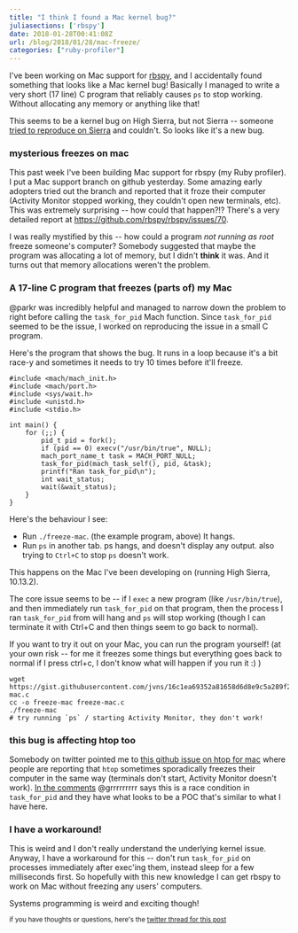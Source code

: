 ```yaml
---
title: "I think I found a Mac kernel bug?"
juliasections: ['rbspy']
date: 2018-01-28T00:41:08Z
url: /blog/2018/01/28/mac-freeze/
categories: ["ruby-profiler"]
---
```


I've been working on Mac support for [rbspy](https://github.com/rbspy/rbspy), and I accidentally
found something that looks like a Mac kernel bug!  Basically I managed to write a very short (17
line) C program that reliably causes `ps` to stop working. Without allocating any memory or anything
like that!

This seems to be a kernel bug on High Sierra, but not Sierra -- someone [tried to reproduce on Sierra](https://twitter.com/capileigh/status/957709200385191936) and couldn't. So looks like it's a new bug.

### mysterious freezes on mac

This past week I've been building Mac support for rbspy (my Ruby profiler). I put a Mac support
branch on github yesterday. Some amazing early adopters tried out the branch and reported that it
froze their computer (Activity Monitor stopped working, they couldn't open new terminals, etc). This
was extremely surprising -- how could that happen?!? There's a very detailed report at
https://github.com/rbspy/rbspy/issues/70.

I was really mystified by this -- how could a program *not running as root* freeze someone's
computer? Somebody suggested that maybe the program was allocating a lot of
memory, but I didn't **think** it was. And it turns out that memory allocations weren't the problem.

### A 17-line C program that freezes (parts of) my Mac

@parkr was incredibly helpful and managed to narrow down the problem to right before calling the
`task_for_pid` Mach function. Since `task_for_pid` seemed to be the issue, I worked on reproducing
the issue in a small C program.

Here's the program that shows the bug. It runs in a loop because it's a bit race-y and sometimes it
needs to try 10 times before it'll freeze.

```
#include <mach/mach_init.h>
#include <mach/port.h>
#include <sys/wait.h>
#include <unistd.h>
#include <stdio.h>

int main() {
    for (;;) {
        pid_t pid = fork();
        if (pid == 0) execv("/usr/bin/true", NULL); 
        mach_port_name_t task = MACH_PORT_NULL;
        task_for_pid(mach_task_self(), pid, &task);
        printf("Ran task_for_pid\n");
        int wait_status;
        wait(&wait_status);
    }
}
```

Here's the behaviour I see:

* Run `./freeze-mac`. (the example program, above) It hangs.
* Run `ps` in another tab. ps hangs, and doesn't display any output. also trying to `Ctrl+C` to stop `ps` doesn't work.

This happens on the Mac I've been developing on (running High Sierra, 10.13.2).

The core issue seems to be -- if I `exec` a new program (like `/usr/bin/true`), and then immediately
run `task_for_pid` on that program, then the process I ran `task_for_pid` from will hang and `ps`
will stop working (though I can terminate it with Ctrl+C and then things seem to go back to
normal). 

If you want to try it out on your Mac, you can run the program yourself! (at your own risk -- for me
it freezes some things but everything goes back to normal if I press ctrl+c, I don't know what will
happen if you run it :) )

```
wget https://gist.githubusercontent.com/jvns/16c1ea69352a81658d6d8e9c5a289f2a/raw/ea11fa0a16bfcd4fd019666b790c6c8fe624f9f0/freeze-mac.c
cc -o freeze-mac freeze-mac.c
./freeze-mac
# try running `ps` / starting Activity Monitor, they don't work!
```

### this bug is affecting htop too

Somebody on twitter pointed me to [this github issue on htop for mac](https://github.com/hishamhm/htop/issues/682)  where people are reporting that `htop` sometimes
sporadically freezes their computer in the same way (terminals don't start, Activity Monitor doesn't
work). [In the
comments](https://github.com/hishamhm/htop/issues/682#issuecomment-355759162) @grrrrrrrrr says this
is a race condition in `task_for_pid` and they have what looks to be a POC that's similar to what I
have here.

### I have a workaround!

This is weird and I don't really understand the underlying kernel issue. Anyway, I have a workaround
for this -- don't run `task_for_pid` on processes immediately after exec'ing them, instead sleep for
a few milliseconds first. So hopefully with this new knowledge I can get rbspy to work on Mac
without freezing any users' computers.

Systems programming is weird and exciting though!

<small>if you have thoughts or questions, here's the [twitter thread for this post](https://twitter.com/b0rk/status/957498366606368768)</small>
